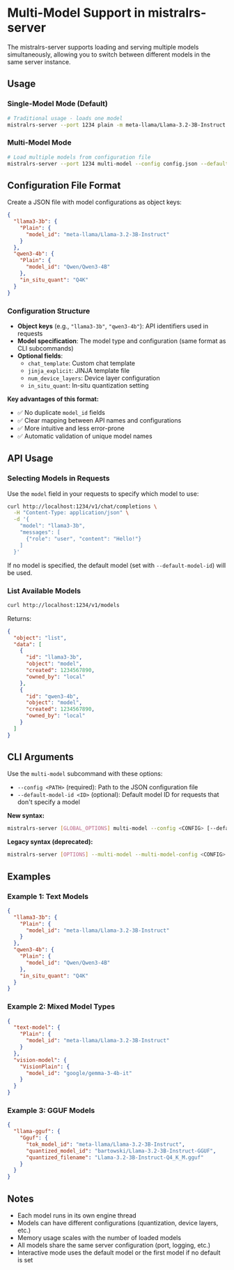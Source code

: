 # Multi-Model Support in mistralrs-server

The mistralrs-server supports loading and serving multiple models simultaneously, allowing you to switch between different models in the same server instance.

## Usage

### Single-Model Mode (Default)
```bash
# Traditional usage - loads one model
mistralrs-server --port 1234 plain -m meta-llama/Llama-3.2-3B-Instruct
```

### Multi-Model Mode
```bash
# Load multiple models from configuration file
mistralrs-server --port 1234 multi-model --config config.json --default-model-id llama3-3b
```

## Configuration File Format

Create a JSON file with model configurations as object keys:

```json
{
  "llama3-3b": {
    "Plain": {
      "model_id": "meta-llama/Llama-3.2-3B-Instruct"
    }
  },
  "qwen3-4b": {
    "Plain": {
      "model_id": "Qwen/Qwen3-4B"
    },
    "in_situ_quant": "Q4K"
  }
}
```

### Configuration Structure

- **Object keys** (e.g., `"llama3-3b"`, `"qwen3-4b"`): API identifiers used in requests
- **Model specification**: The model type and configuration (same format as CLI subcommands)
- **Optional fields**:
  - `chat_template`: Custom chat template
  - `jinja_explicit`: JINJA template file
  - `num_device_layers`: Device layer configuration  
  - `in_situ_quant`: In-situ quantization setting

**Key advantages of this format:**
- ✅ No duplicate `model_id` fields
- ✅ Clear mapping between API names and configurations
- ✅ More intuitive and less error-prone
- ✅ Automatic validation of unique model names

## API Usage

### Selecting Models in Requests

Use the `model` field in your requests to specify which model to use:

```bash
curl http://localhost:1234/v1/chat/completions \
  -H "Content-Type: application/json" \
  -d '{
    "model": "llama3-3b",
    "messages": [
      {"role": "user", "content": "Hello!"}
    ]
  }'
```

If no model is specified, the default model (set with `--default-model-id`) will be used.

### List Available Models

```bash
curl http://localhost:1234/v1/models
```

Returns:
```json
{
  "object": "list",
  "data": [
    {
      "id": "llama3-3b",
      "object": "model",
      "created": 1234567890,
      "owned_by": "local"
    },
    {
      "id": "qwen3-4b", 
      "object": "model",
      "created": 1234567890,
      "owned_by": "local"
    }
  ]
}
```

## CLI Arguments

Use the `multi-model` subcommand with these options:

- `--config <PATH>` (required): Path to the JSON configuration file
- `--default-model-id <ID>` (optional): Default model ID for requests that don't specify a model

**New syntax:**
```bash
mistralrs-server [GLOBAL_OPTIONS] multi-model --config <CONFIG> [--default-model-id <ID>]
```

**Legacy syntax (deprecated):**
```bash
mistralrs-server [OPTIONS] --multi-model --multi-model-config <CONFIG> [--default-model-id <ID>]
```

## Examples

### Example 1: Text Models
```json
{
  "llama3-3b": {
    "Plain": {
      "model_id": "meta-llama/Llama-3.2-3B-Instruct"
    }
  },
  "qwen3-4b": {
    "Plain": {
      "model_id": "Qwen/Qwen3-4B"
    },
    "in_situ_quant": "Q4K"
  }
}
```

### Example 2: Mixed Model Types
```json
{
  "text-model": {
    "Plain": {
      "model_id": "meta-llama/Llama-3.2-3B-Instruct"
    }
  },
  "vision-model": {
    "VisionPlain": {
      "model_id": "google/gemma-3-4b-it"
    }
  }
}
```

### Example 3: GGUF Models
```json
{
  "llama-gguf": {
    "Gguf": {
      "tok_model_id": "meta-llama/Llama-3.2-3B-Instruct",
      "quantized_model_id": "bartowski/Llama-3.2-3B-Instruct-GGUF",
      "quantized_filename": "Llama-3.2-3B-Instruct-Q4_K_M.gguf"
    }
  }
}
```

## Notes

- Each model runs in its own engine thread
- Models can have different configurations (quantization, device layers, etc.)
- Memory usage scales with the number of loaded models
- All models share the same server configuration (port, logging, etc.)
- Interactive mode uses the default model or the first model if no default is set